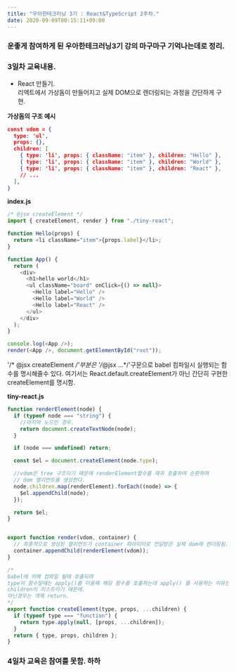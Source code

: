 ```yaml
---
title: "우아한테크러닝 3기 : React&TypeScript 2주차."
date: 2020-09-09T00:15:11+09:00
---
```

### 운좋게 참여하게 된 우아한테크러닝3기 강의 마구마구 기억나는데로 정리.
### 3일차 교육내용.
* React 만들기.     
리액트에서 가상돔이 만들어지고 실제 DOM으로 렌더링되는 과정을 간단하게 구현.

**가상돔의 구조 예시**
```json
const vdom = {
  type: 'ul',
  props: {},
  children: [
    { type: 'li', props: { className: "item" }, children: "Hello" },
    { type: 'li', props: { className: "item" }, children: "World" },
    { type: 'li', props: { className: "item" }, children: "React" },
    // ...
  ],
}
```
**index.js**
```javascript
/* @jsx createElement */
import { createElement, render } from "./tiny-react";

function Hello(props) {
  return <li className="item">{props.label}</li>;
}

function App() {
  return (
    <div>
      <h1>hello world</h1>
      <ul className="board" onClick={() => null}>
        <Hello label="Hello" />
        <Hello label="World" />
        <Hello label="React" />
      </ul>
    </div>
  );
}

console.log(<App />);
render(<App />, document.getElementById("root"));

```

'/* @jsx createElement */'부분은 '/*@jsx ...*/'구문으로 babel 컴파일시 실행되는 함수를 명시해줄수 있다.
여기서는 React.default.createElement가 아닌 간단히 구현한 createElement를 명시함.

**tiny-react.js**
```javascript
function renderElement(node) {
  if (typeof node === "string") {
    //마지막 노드인 경우.
    return document.createTextNode(node); 
  }

  if (node === undefined) return;

  const $el = document.createElement(node.type);

  //vdom은 tree 구조이기 때문에 renderElement함수를 재귀 호출하여 순환하며
  // dom 엘리먼트를 생성한다.
  node.children.map(renderElement).forEach((node) => {
    $el.appendChild(node);
  });

  return $el;
}


export function render(vdom, container) {
  // 최종적으로 생성된 엘리먼트가 container 파라미터로 전달받은 실제 dom에 렌더링됨.
  container.appendChild(renderElement(vdom));
}

/*
babel에 의해 컴파일 될때 호출되며
type이 함수일때는 apply()를 이용해 해당 함수를 호출하는데 apply() 를 사용하는 이유는
children이 리스트이기 때문에.
아닌경우는 객체 return.
*/
export function createElement(type, props, ...children) {
  if (typeof type === "function") {
    return type.apply(null, [props, ...children]);
  }
  return { type, props, children };
}

```
### 4일차 교육은 참여를 못함. 하하

